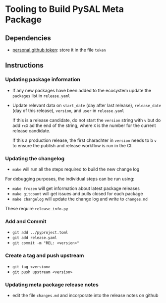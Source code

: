 # Tooling to Build PySAL Meta Package

## Dependencies

- [personal github token](https://help.github.com/en/github/authenticating-to-github/creating-a-personal-access-token-for-the-command-line
): store it in the file `token`

## Instructions

### Updating package information
- If any new packages have been added to the ecosystem update the `packages` list in `release.yaml` 
- Update relevant data on `start_date` (day after last release), `release_date` (day
  of this release), `version`, and `user` in `release.yaml`

  If this is a release candidate, do not start the `version` string with `v` but
  do add `rcX` ad the end of the string, where `X` is the number for the current
  release candidate.
  
  If this a production release, the first charachter in `version` needs to b `v`
  to ensure the publish and release workflow is run in the CI.
  
 

### Updating the changelog
- `make` will run all the steps required to build the new change log

For debugging purposes, the individual steps can be run using:
- `make frozen` will get information about latest package releases
- `make gitcount` will get issues and pulls closed for each package
- `make changelog` will update the change log and write to `changes.md`
  
These require `release_info.py`

### Add and Commit
- `git add ../pyproject.toml`
- `git add release.yaml`
- `git commit -m "REL: <version>"`

 
### Create a tag and push upstream
- `git tag <version>`
- `git push upstream <version>`
  

### Updating meta package release notes
- edit the file `changes.md` and incorporate into the release notes on github
